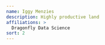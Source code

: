 ```yaml
---
name: Iggy Menzies
description: Highly productive land
affiliations: >
  Dragonfly Data Science
sort: 2
---
```

